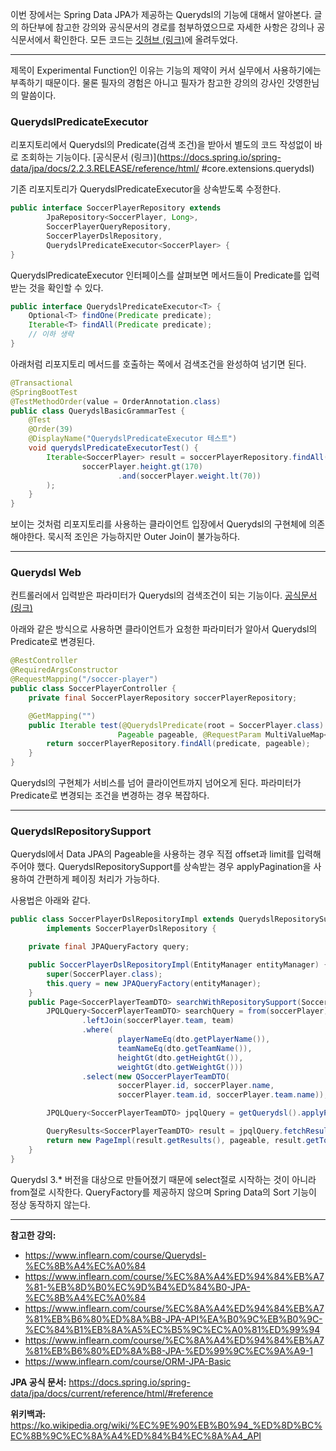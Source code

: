 이번 장에서는 Spring Data JPA가 제공하는 Querydsl의 기능에 대해서 알아본다.
글의 하단부에 참고한 강의와 공식문서의 경로를 첨부하였으므로 자세한 사항은 강의나 공식문서에서 확인한다.
모든 코드는 [깃허브 (링크)](https://github.com/roy-zz/querydsl)에 올려두었다.

---

제목이 Experimental Function인 이유는 기능의 제약이 커서 실무에서 사용하기에는 부족하기 때문이다.
물론 필자의 경험은 아니고 필자가 참고한 강의의 강사인 갓영한님의 말씀이다.

### QuerydslPredicateExecutor

리포지토리에서 Querydsl의 Predicate(검색 조건)을 받아서 별도의 코드 작성없이 바로 조회하는 기능이다.
[공식문서 (링크)](https://docs.spring.io/spring-data/jpa/docs/2.2.3.RELEASE/reference/html/ #core.extensions.querydsl)

기존 리포지토리가 QuerydslPredicateExecutor을 상속받도록 수정한다.

```java
public interface SoccerPlayerRepository extends
        JpaRepository<SoccerPlayer, Long>,
        SoccerPlayerQueryRepository,
        SoccerPlayerDslRepository,
        QuerydslPredicateExecutor<SoccerPlayer> {
}
```

QuerydslPredicateExecutor 인터페이스를 살펴보면 메서드들이 Predicate를 입력받는 것을 확인할 수 있다.

```java
public interface QuerydslPredicateExecutor<T> {
    Optional<T> findOne(Predicate predicate);
    Iterable<T> findAll(Predicate predicate);
    // 이하 생략
}
```

아래처럼 리포지토리 메서드를 호출하는 쪽에서 검색조건을 완성하여 넘기면 된다.

```java
@Transactional
@SpringBootTest
@TestMethodOrder(value = OrderAnnotation.class)
public class QuerydslBasicGrammarTest {
    @Test
    @Order(39)
    @DisplayName("QuerydslPredicateExecutor 테스트")
    void querydslPredicateExecutorTest() {
        Iterable<SoccerPlayer> result = soccerPlayerRepository.findAll(
                soccerPlayer.height.gt(170)
                        .and(soccerPlayer.weight.lt(70))
        );
    }
}
```

보이는 것처럼 리포지토리를 사용하는 클라이언트 입장에서 Querydsl의 구현체에 의존해야한다.
묵시적 조인은 가능하지만 Outer Join이 불가능하다.

---

### Querydsl Web

컨트롤러에서 입력받은 파라미터가 Querydsl의 검색조건이 되는 기능이다.
[공식문서 (링크)](https://docs.spring.io/spring-data/jpa/docs/2.2.3.RELEASE/reference/html/#core.web.type-safe)

아래와 같은 방식으로 사용하면 클라이언트가 요청한 파라미터가 알아서 Querydsl의 Predicate로 변경된다.

```java
@RestController
@RequiredArgsConstructor
@RequestMapping("/soccer-player")
public class SoccerPlayerController {
    private final SoccerPlayerRepository soccerPlayerRepository;

    @GetMapping("")
    public Iterable test(@QuerydslPredicate(root = SoccerPlayer.class) Predicate predicate,
                        Pageable pageable, @RequestParam MultiValueMap<String, String> params) {
        return soccerPlayerRepository.findAll(predicate, pageable);
    }
}
```

Querydsl의 구현체가 서비스를 넘어 클라이언트까지 넘어오게 된다.
파라미터가 Predicate로 변경되는 조건을 변경하는 경우 복잡하다.

---

### QuerydslRepositorySupport

Querydsl에서 Data JPA의 Pageable을 사용하는 경우 직접 offset과 limit를 입력해주어야 했다.
QuerydslRepositorySupport를 상속받는 경우 applyPagination을 사용하여 간편하게 페이징 처리가 가능하다.

사용법은 아래와 같다.

```java
public class SoccerPlayerDslRepositoryImpl extends QuerydslRepositorySupport
        implements SoccerPlayerDslRepository {

    private final JPAQueryFactory query;

    public SoccerPlayerDslRepositoryImpl(EntityManager entityManager) {
        super(SoccerPlayer.class);
        this.query = new JPAQueryFactory(entityManager);
    }
    public Page<SoccerPlayerTeamDTO> searchWithRepositorySupport(SoccerPlayerSearchDTO dto, Pageable pageable) {
        JPQLQuery<SoccerPlayerTeamDTO> searchQuery = from(soccerPlayer)
                .leftJoin(soccerPlayer.team, team)
                .where(
                        playerNameEq(dto.getPlayerName()),
                        teamNameEq(dto.getTeamName()),
                        heightGt(dto.getHeightGt()),
                        weightGt(dto.getWeightGt()))
                .select(new QSoccerPlayerTeamDTO(
                        soccerPlayer.id, soccerPlayer.name,
                        soccerPlayer.team.id, soccerPlayer.team.name));

        JPQLQuery<SoccerPlayerTeamDTO> jpqlQuery = getQuerydsl().applyPagination(pageable, searchQuery);

        QueryResults<SoccerPlayerTeamDTO> result = jpqlQuery.fetchResults();
        return new PageImpl(result.getResults(), pageable, result.getTotal());
    }
}
```

Querydsl 3.* 버전을 대상으로 만들어졌기 때문에 select절로 시작하는 것이 아니라 from절로 시작한다.
QueryFactory를 제공하지 않으며 Spring Data의 Sort 기능이 정상 동작하지 않는다.

---

**참고한 강의:**

- https://www.inflearn.com/course/Querydsl-%EC%8B%A4%EC%A0%84
- https://www.inflearn.com/course/%EC%8A%A4%ED%94%84%EB%A7%81-%EB%8D%B0%EC%9D%B4%ED%84%B0-JPA-%EC%8B%A4%EC%A0%84
- https://www.inflearn.com/course/%EC%8A%A4%ED%94%84%EB%A7%81%EB%B6%80%ED%8A%B8-JPA-API%EA%B0%9C%EB%B0%9C-%EC%84%B1%EB%8A%A5%EC%B5%9C%EC%A0%81%ED%99%94
- https://www.inflearn.com/course/%EC%8A%A4%ED%94%84%EB%A7%81%EB%B6%80%ED%8A%B8-JPA-%ED%99%9C%EC%9A%A9-1
- https://www.inflearn.com/course/ORM-JPA-Basic

**JPA 공식 문서:** https://docs.spring.io/spring-data/jpa/docs/current/reference/html/#reference

**위키백과:** https://ko.wikipedia.org/wiki/%EC%9E%90%EB%B0%94_%ED%8D%BC%EC%8B%9C%EC%8A%A4%ED%84%B4%EC%8A%A4_API